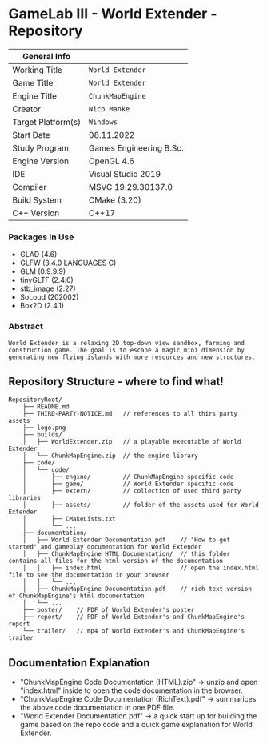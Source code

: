 # GameLab III - World Extender - Repository

|  General Info  | |
| ---|---|
| Working Title | `World Extender` |
| Game Title | `World Extender` |
| Engine Title | `ChunkMapEngine` |
| Creator | `Nico Manke` |
| Target Platform(s) | `Windows` |
| Start Date | 08.11.2022 |
| Study Program | Games Engineering B.Sc.|
| Engine Version | OpenGL 4.6 |
| IDE | Visual Studio 2019 |
| Compiler | MSVC 19.29.30137.0 |
| Build System | CMake (3.20) |
| C++ Version | C++17 |

### Packages in Use
- GLAD (4.6)
- GLFW (3.4.0 LANGUAGES C)
- GLM (0.9.9.9)
- tinyGLTF (2.4.0)
- stb_image (2.27)
- SoLoud (202002)
- Box2D (2.4.1)

### Abstract

`World Extender is a relaxing 2D top-down view sandbox, farming and construction game. The goal is to escape a magic mini dimension by generating new flying islands with more resources and new structures.`

## Repository Structure - where to find what!

```
RepositoryRoot/
    ├── README.md   
    ├── THIRD-PARTY-NOTICE.md   // references to all thirs party assets
    ├── logo.png         
    ├── builds/             
    │   ├── WorldExtender.zip   // a playable executable of World Extender
    │   └── ChunkMapEngine.zip  // the engine library
    ├── code/
    │   └── code/
    │       ├── engine/         // ChunkMapEngine specific code
    │       ├── game/           // World Extender specific code
    │       ├── extern/         // collection of used third party libraries
    │       ├── assets/         // folder of the assets used for World Extender
    │       ├── CMakeLists.txt
    │       └── ...
    ├── documentation/      
    │   ├── World Extender Documentation.pdf    // "How to get started" and gameplay documentation for World Extender
    │   ├── ChunkMapEngine HTML Documentation/  // this folder contains all files for the html version of the documentation
    │   │   ├── index.html                      // open the index.html file to see the documentation in your browser
    │   │   └── ...
    │   ├── ChunkMapEngine Documentation.pdf    // rich text version of ChunkMapEngine's html documentation
    │   └── ...
    ├── poster/    // PDF of World Extender's poster
    ├── report/    // PDF of World Extender's and ChunkMapEngine's report
    └── trailer/   // mp4 of World Extender's and ChunkMapEngine's trailer
```

## Documentation Explanation
- "ChunkMapEngine Code Documentation (HTML).zip" 
  -> unzip and open "index.html" inside to open the code documentation in the browser.
- "ChunkMapEngine Code Documentation (RichText).pdf"
  -> summarices the above code documentation in one PDF file.
- "World Extender Documentation.pdf"
  -> a quick start up for building the game based on the repo code and a quick game explanation for World Extender.
